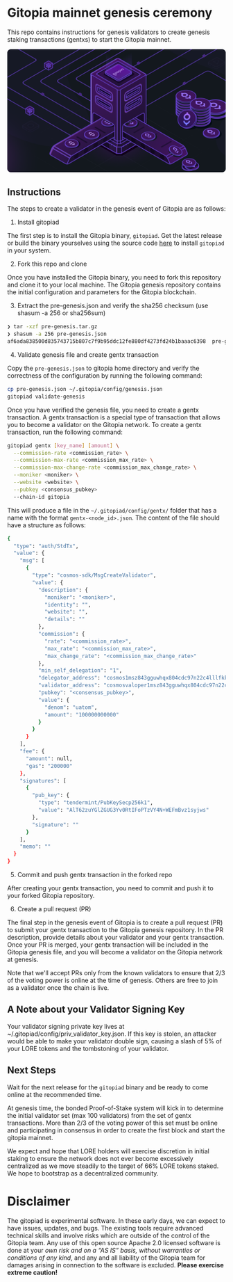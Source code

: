 # Gitopia mainnet genesis ceremony

This repo contains instructions for genesis validators to create genesis
staking transactions (gentxs) to start the Gitopia mainnet.

![](genesis_ceremony_cover.png)

## Instructions

The steps to create a validator in the genesis event of Gitopia are as follows:

1. Install gitopiad

The first step is to install the Gitopia binary, `gitopiad`. Get the latest release or build the binary yourselves using the source code [here](https://github.com/gitopia/gitopia) to install `gitopiad` in your system.

2. Fork this repo and clone

Once you have installed the Gitopia binary, you need to fork this repository and clone it to your local machine. The Gitopia genesis repository contains the initial configuration and parameters for the Gitopia blockchain.

3. Extract the pre-genesis.json and verify the sha256 checksum (use shasum -a 256 or sha256sum)

```bash
❯ tar -xzf pre-genesis.tar.gz
❯ shasum -a 256 pre-genesis.json
af6ada838500d835743715b807c7f9b95ddc12fe880df4273fd24b1baaac6398  pre-genesis.json
```

4. Validate genesis file and create gentx transaction

Copy the `pre-genesis.json` to gitopia home directory and verify the correctness of the configuration by running the following command:

```bash
cp pre-genesis.json ~/.gitopia/config/genesis.json
gitopiad validate-genesis
```

Once you have verified the genesis file, you need to create a gentx transaction. A gentx transaction is a special type of transaction that allows you to become a validator on the Gitopia network. To create a gentx transaction, run the following command:

```bash
gitopiad gentx [key_name] [amount] \
  --commission-rate <commission_rate> \
  --commission-max-rate <commission_max_rate> \
  --commission-max-change-rate <commission_max_change_rate> \
  --moniker <moniker> \
  --website <website> \
  --pubkey <consensus_pubkey>
  --chain-id gitopia
```

This will produce a file in the `~/.gitopiad/config/gentx/` folder that has a name with the format `gentx-<node_id>.json`. The content of the file should have a structure as follows:

```bash
{
  "type": "auth/StdTx",
  "value": {
    "msg": [
      {
        "type": "cosmos-sdk/MsgCreateValidator",
        "value": {
          "description": {
            "moniker": "<moniker>",
            "identity": "",
            "website": "",
            "details": ""
          },
          "commission": {
            "rate": "<commission_rate>",
            "max_rate": "<commission_max_rate>",
            "max_change_rate": "<commission_max_change_rate>"
          },
          "min_self_delegation": "1",
          "delegator_address": "cosmos1msz843gguwhqx804cdc97n22c4lllfkk39qlnc",
          "validator_address": "cosmosvaloper1msz843gguwhqx804cdc97n22c4lllfkk5352lt",
          "pubkey": "<consensus_pubkey>",
          "value": {
            "denom": "uatom",
            "amount": "100000000000"
          }
        }
      }
    ],
    "fee": {
      "amount": null,
      "gas": "200000"
    },
    "signatures": [
      {
        "pub_key": {
          "type": "tendermint/PubKeySecp256k1",
          "value": "AlT62zuYGlZGUG3Yv0RtIFoPTzVY4N+WEFmBvz1syjws"
        },
        "signature": ""
      }
    ],
    "memo": ""
  }
}
```

5. Commit and push gentx transaction in the forked repo

After creating your gentx transaction, you need to commit and push it to your forked Gitopia repository.

6. Create a pull request (PR)

The final step in the genesis event of Gitopia is to create a pull request (PR) to submit your gentx transaction to the Gitopia genesis repository. In the PR description, provide details about your validator and your gentx transaction. Once your PR is merged, your gentx transaction will be included in the Gitopia genesis file, and you will become a validator on the Gitopia network at genesis.

Note that we'll accept PRs only from the known validators to ensure that 2/3 of the voting power is online at the time of genesis. Others are free to join as a validator once the chain is live.

## A Note about your Validator Signing Key
Your validator signing private key lives at ~/.gitopiad/config/priv_validator_key.json. If this key is stolen, an attacker would be able to make your validator double sign, causing a slash of 5% of your LORE tokens and the tombstoning of your validator.

## Next Steps
Wait for the next release for the `gitopiad` binary and be ready to come online at the recommended time.

At genesis time, the bonded Proof-of-Stake system will kick in to determine the initial validator set (max 100 validators) from the set of gentx transactions. More than 2/3 of the voting power of this set must be online and participating in consensus in order to create the first block and start the gitopia mainnet.

We expect and hope that LORE holders will exercise discretion in initial staking to ensure the network does not ever become excessively centralized as we move steadily to the target of 66% LORE tokens staked. We hope to bootstrap as a decentralized community.

# Disclaimer

The gitopiad is experimental software. In these early days, we can expect to have issues, updates, and bugs. The existing tools require advanced technical skills and involve risks which are outside of the control of the Gitopia team. Any use of this open source Apache 2.0 licensed software is done at your *own risk and on a “AS IS” basis, without warranties or conditions of any kind*, and any and all liability of the Gitopia team for damages arising in connection to the software is excluded. **Please exercise extreme caution!**
